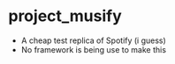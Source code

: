 # project_musify
- A cheap test replica of Spotify (i guess)
- No framework is being use to make this
